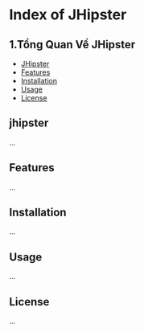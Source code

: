 
# Index of JHipster

## 1.Tổng Quan Về JHipster



- [JHipster](#jhipster)
- [Features](#features)
- [Installation](#installation)
- [Usage](#usage)
- [License](#license)

## jhipster
...

## Features
...

## Installation
...

## Usage
...

## License
...

